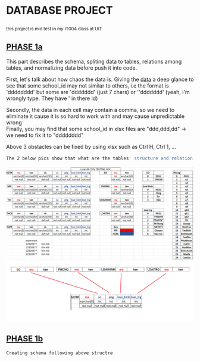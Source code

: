 # DATABASE PROJECT 
<sub>this project is mid test in my IT004 class at UIT</sub>

## [PHASE 1a](https://github.com/whynotkimhari/DBproject/tree/main/Phần%201a)
This part describes the schema, spliting data to tables, relations among tables, and normalizing data before push it into code.<br/>

First, let's talk about how chaos the data is. Giving the [data]() a deep glance to see that some school_id may not similar to others, i.e the format is 'dddddddd' but some are 'ddddddd' (just 7 chars) or ''ddddddd' (yeah, i'm wrongly type. They have ' in there id)<br/>

Secondly, the data in each cell may contain a comma, so we need to eliminate it cause it is so hard to work with and may cause unpredictable wrong<br/>
Finally, you may find that some school_id in xlsx files are "ddd,ddd,dd" -> we need to fix it to "dddddddd"

Above 3 obstacles can be fixed by using xlsx such as Ctrl H, Ctrl 1, ...
```bash
The 2 below pics show that what are the tables' structure and relation.
```
![structure](https://github.com/whynotkimhari/DBproject/blob/main/schema.png)
![relation](https://github.com/whynotkimhari/DBproject/blob/main/schema2.png)

## [PHASE 1b](https://github.com/whynotkimhari/DBproject/tree/main/Phần%201b)
```bash
Creating schema following above structre
```
